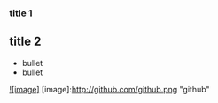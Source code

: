 ### title 1

## title 2

* bullet
* bullet

[![image]](http://www.github.com/)
[image]:http://github.com/github.png "github"
